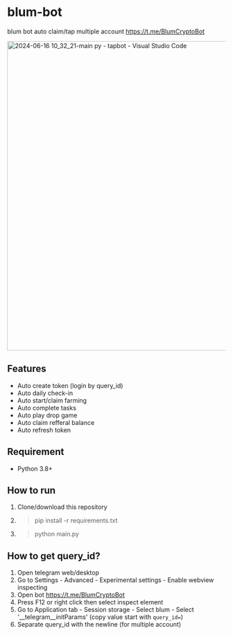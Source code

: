 # blum-bot
blum bot auto claim/tap multiple account https://t.me/BlumCryptoBot

<img width="712" alt="2024-06-16 10_32_21-main py - tapbot - Visual Studio Code" src="https://github.com/maldiharyojudanto/blum-bot/assets/76139419/7fb223ad-e590-458f-bc61-9d20e635ccba">

## Features
- Auto create token (login by query_id)
- Auto daily check-in
- Auto start/claim farming
- Auto complete tasks
- Auto play drop game
- Auto claim refferal balance
- Auto refresh token

## Requirement
- Python 3.8+

## How to run
1. Clone/download this repository
2. > pip install -r requirements.txt
3. > python main.py

## How to get query_id?
1. Open telegram web/desktop
2. Go to Settings - Advanced - Experimental settings - Enable webview inspecting
3. Open bot https://t.me/BlumCryptoBot
4. Press F12 or right click then select inspect element
5. Go to Application tab - Session storage - Select blum - Select '__telegram__initParams' (copy value start with ```query_id=```)
6. Separate query_id with the newline (for multiple account)
